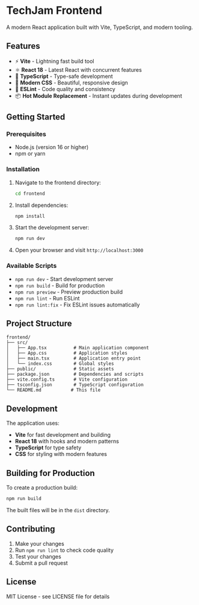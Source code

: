 # TechJam Frontend

A modern React application built with Vite, TypeScript, and modern tooling.

## Features

- ⚡ **Vite** - Lightning fast build tool
- ⚛️ **React 18** - Latest React with concurrent features
- 🔷 **TypeScript** - Type-safe development
- 🎨 **Modern CSS** - Beautiful, responsive design
- 🔧 **ESLint** - Code quality and consistency
- 📦 **Hot Module Replacement** - Instant updates during development

## Getting Started

### Prerequisites

- Node.js (version 16 or higher)
- npm or yarn

### Installation

1. Navigate to the frontend directory:
   ```bash
   cd frontend
   ```

2. Install dependencies:
   ```bash
   npm install
   ```

3. Start the development server:
   ```bash
   npm run dev
   ```

4. Open your browser and visit `http://localhost:3000`

### Available Scripts

- `npm run dev` - Start development server
- `npm run build` - Build for production
- `npm run preview` - Preview production build
- `npm run lint` - Run ESLint
- `npm run lint:fix` - Fix ESLint issues automatically

## Project Structure

```
frontend/
├── src/
│   ├── App.tsx          # Main application component
│   ├── App.css          # Application styles
│   ├── main.tsx         # Application entry point
│   └── index.css        # Global styles
├── public/              # Static assets
├── package.json         # Dependencies and scripts
├── vite.config.ts       # Vite configuration
├── tsconfig.json        # TypeScript configuration
└── README.md           # This file
```

## Development

The application uses:
- **Vite** for fast development and building
- **React 18** with hooks and modern patterns
- **TypeScript** for type safety
- **CSS** for styling with modern features

## Building for Production

To create a production build:

```bash
npm run build
```

The built files will be in the `dist` directory.

## Contributing

1. Make your changes
2. Run `npm run lint` to check code quality
3. Test your changes
4. Submit a pull request

## License

MIT License - see LICENSE file for details
